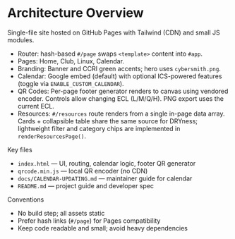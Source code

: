 # Architecture Overview

Single-file site hosted on GitHub Pages with Tailwind (CDN) and small JS modules.

- Router: hash-based `#/page` swaps `<template>` content into `#app`.
- Pages: Home, Club, Linux, Calendar.
- Branding: Banner and CCRI green accents; hero uses `cybersmith.png`.
- Calendar: Google embed (default) with optional ICS-powered features (toggle via `ENABLE_CUSTOM_CALENDAR`).
- QR Codes: Per-page footer generator renders to canvas using vendored encoder. Controls allow changing ECL (L/M/Q/H). PNG export uses the current ECL.
- Resources: `#/resources` route renders from a single in-page data array. Cards + collapsible table share the same source for DRYness; lightweight filter and category chips are implemented in `renderResourcesPage()`.

Key files
- `index.html` — UI, routing, calendar logic, footer QR generator
- `qrcode.min.js` — local QR encoder (no CDN)
- `docs/CALENDAR-UPDATING.md` — maintainer guide for calendar
- `README.md` — project guide and developer spec

Conventions
- No build step; all assets static
- Prefer hash links (`#/page`) for Pages compatibility
- Keep code readable and small; avoid heavy dependencies
